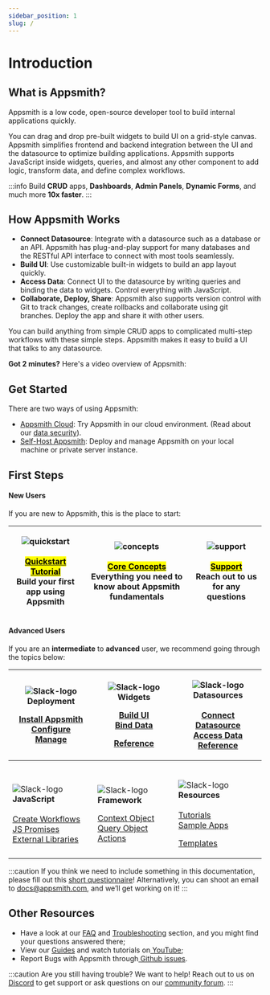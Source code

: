 ```yaml
---
sidebar_position: 1
slug: /
---
```

# Introduction

## What is Appsmith?

Appsmith is a low code, open-source developer tool to build internal applications quickly.

You can drag and drop pre-built widgets to build UI on a grid-style canvas. Appsmith simplifies frontend and backend integration between the UI and the datasource to optimize building applications. Appsmith supports JavaScript inside widgets, queries, and almost any other component to add logic, transform data, and define complex workflows.

:::info
Build **CRUD** apps, **Dashboards**, **Admin Panels**, **Dynamic Forms**, and much more **10x faster**.
:::

## How Appsmith Works

* **Connect Datasource**: Integrate with a datasource such as a database or an API. Appsmith has plug-and-play support for many databases and the RESTful API interface to connect with most tools seamlessly.
* **Build UI**: Use customizable built-in widgets to build an app layout quickly.
* **Access Data**: Connect UI to the datasource by writing queries and binding the data to widgets. Control everything with JavaScript.
* **Collaborate, Deploy, Share**: Appsmith also supports version control with Git to track changes, create rollbacks and collaborate using git branches. Deploy the app and share it with other users.

You can build anything from simple CRUD apps to complicated multi-step workflows with these simple steps. Appsmith makes it easy to build a UI that talks to any datasource.

**Got 2 minutes?** Here's a video overview of Appsmith:

<object data="https://www.youtube.com/embed/Dxe_NzdGzL4?autoplay=0" width='860px' height='515px'></object> 

## **Get Started**

There are two ways of using Appsmith:

* [Appsmith Cloud](https://app.appsmith.com/): Try Appsmith in our cloud environment. (Read about our [data security](broken-reference)).
* [Self-Host Appsmith](getting-started/setup/): Deploy and manage Appsmith on your local machine or private server instance.

## First Steps

#### **New Users**

If you are new to Appsmith, this is the place to start:

| <p><img src="https://ik.imagekit.io/iyat1fg3juj/quickstart_qZKI7b9na.png?ik-sdk-version=javascript-1.4.3&#x26;updatedAt=1657567806641" alt="quickstart"/><br/>  <br/><a href="getting-started/start-building.md"><mark ><strong>Quickstart Tutorial</strong></mark><br/><strong></strong></a>Build your first app using Appsmith<br/></p> | <p><img src="https://ik.imagekit.io/iyat1fg3juj/concepts_f_oFY_5zS.png?ik-sdk-version=javascript-1.4.3&#x26;updatedAt=1657568503368" alt="concepts"/><br/>  <br/><a href="broken-reference"><mark ><strong>Core Concepts</strong></mark></a><strong></strong><br/><strong></strong>Everything you need to know about Appsmith fundamentals <br/></p> | <p><img src="https://ik.imagekit.io/iyat1fg3juj/support1_Fanv9b1dK.png?ik-sdk-version=javascript-1.4.3&#x26;updatedAt=1657570424985" alt="support"/><br/><br/><a href="https://community.appsmith.com/"><mark ><strong>Support</strong></mark></a><strong></strong><br/><strong></strong>Reach out to us for any questions <br/></p> |
| --------------------------------------------------------------------------------------------------------------------------------------------------------------------------------------------------------------------------------------------------------------------------------------------------------------------------------------------------------- | -------------------------------------------------------------------------------------------------------------------------------------------------------------------------------------------------------------------------------------------------------------------------------------------------------------------------------------------------------------------- | ---------------------------------------------------------------------------------------------------------------------------------------------------------------------------------------------------------------------------------------------------------------------------------------------------------------------------------------------------- |

#### Advanced Users

If you are an **intermediate** to **advanced** user, we recommend going through the topics below:

| <p></p><p><mark ><strong></strong></mark><img src="/img/hosting1-icon.png" alt="Slack-logo" data-size="original"/><strong>Deployment</strong></p><p><mark ><strong></strong></mark></p><p><a href="getting-started/setup/">Install Appsmith<br/></a><a href="getting-started/setup/instance-configuration/">Configure</a><br/><a href="getting-started/setup/instance-management/">Manage</a></p><p></p> | <p><img src="/img/widget-icon.png" alt="Slack-logo" data-size="original"/> <strong>Widgets</strong><br/><mark ><strong></strong></mark></p><p><a href="core-concepts/building-ui/">Build UI</a><br/><a href="core-concepts/data-access-and-binding/displaying-data-read/">Bind Data</a></p><p><a href="reference/widgets/">Reference</a></p> | <p><img src="/img/database-icon.png" alt="Slack-logo"/><strong>Datasources</strong><br/><br/><a href="core-concepts/connecting-to-data-sources/">Connect Datasource</a><br/><a href="core-concepts/data-access-and-binding/querying-a-database/">Access Data</a><br/><a href="reference/datasources/">Reference</a></p>                                                         |
| ---------------------------------------------------------------------------------------------------------------------------------------------------------------------------------------------------------------------------------------------------------------------------------------------------------------------------------------------------------------------------------------------------------------------------------------------------------- | ------------------------------------------------------------------------------------------------------------------------------------------------------------------------------------------------------------------------------------------------------------------------------------------------------------------------------------------------------------------------- | ------------------------------------------------------------------------------------------------------------------------------------------------------------------------------------------------------------------------------------------------------------------------------------------------------------------------------------------------------------------------------------- |
| <p><br/><img src="/img/code-icon.png" alt="Slack-logo" data-size="original"/><strong>JavaScript</strong><br/><strong></strong><br/><strong></strong><a href="core-concepts/writing-code/workflows.md">Create Workflows</a><br/><a href="core-concepts/writing-code/javascript-promises.md">JS Promises</a><br/><a href="core-concepts/writing-code/ext-libraries.md">External Libraries</a><br/></p>                                                   | <p><br/><img src="/img/framework-icon.png" alt="Slack-logo" data-size="original"/><strong>Framework</strong></p><p></p><p><a href="broken-reference">Context Object</a><br/><a href="broken-reference">Query Object</a><br/><a href="broken-reference">Actions</a><br/></p>                                                                                         | <p><br/><img src="/img/resources-icon.png" alt="Slack-logo" data-size="original"/><strong>Resources</strong><br/><strong></strong><a href="learning-and-resources/tutorials/"><strong></strong><br/><strong></strong>Tutorials</a><br/><a href="learning-and-resources/sample-apps.md">Sample Apps</a></p><p><a href="https://www.appsmith.com/templates">Templates</a><br/></p> |

:::caution
If you think we need to include something in this documentation, please fill out this [short questionnaire](https://e1fms9m33tg.typeform.com/to/fRiiqHPt)! Alternatively, you can shoot an email to [docs@appsmith.com](mailto:docs@appsmith.com), and we’ll get working on it!
:::

## Other Resources

* Have a look at our [FAQ](getting-started/faq.md) and [Troubleshooting](help-and-support/troubleshooting-guide/) section, and you might find your questions answered there;
* View our [Guides](learning-and-resources/how-to-guides/) and watch tutorials on[ YouTube](https://www.youtube.com/appsmith);
* Report Bugs with Appsmith through[ Github issues](https://github.com/appsmithorg/appsmith/issues).

:::caution
Are you still having trouble? We want to help! Reach out to us on[ Discord](https://discord.com/invite/rBTTVJp) to get support or ask questions on our [community forum](https://community.appsmith.com).
:::